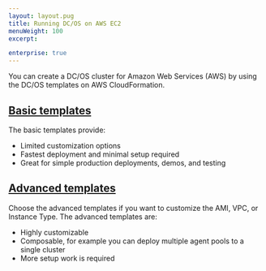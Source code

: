 ```yaml
---
layout: layout.pug
title: Running DC/OS on AWS EC2
menuWeight: 100
excerpt:

enterprise: true
---
```


You can create a DC/OS cluster for Amazon Web Services (AWS) by using the DC/OS templates on AWS CloudFormation.

## [Basic templates](/1.8/administration/installing/ent/cloud/aws/basic/)
The basic templates provide:

* Limited customization options
* Fastest deployment and minimal setup required
* Great for simple production deployments, demos, and testing

## [Advanced templates](/1.8/administration/installing/ent/cloud/aws/advanced/)
Choose the advanced templates if you want to customize the AMI, VPC, or Instance Type. The advanced templates are:

* Highly customizable
* Composable, for example you can deploy multiple agent pools to a single cluster
* More setup work is required